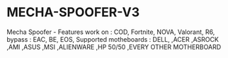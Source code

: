 # MECHA-SPOOFER-V3
Mecha Spoofer -  Features  work on :  COD, Fortnite, NOVA, Valorant, R6,  bypass :  EAC, BE, EOS,  Supported motheboards :  DELL, ,ACER ,ASROCK ,AMI ,ASUS ,MSI ,ALIENWARE ,HP 50/50 ,EVERY OTHER MOTHERBOARD
